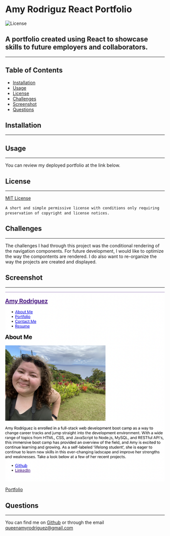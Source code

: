 # Amy Rodriguz React Portfolio

  
  ![License](https://img.shields.io/badge/License-MIT-brightgreen)
    

## A portfolio created using React to showcase skills to future employers and collaborators.
-----
## Table of Contents
- [Installation](#installation)
- [Usage](#usage)
- [License](#license)
- [Challenges](#challenges)
- [Screenshot](#screenshot)
- [Questions](#questions)

## Installation
-----


## Usage
------
You can review my deployed portfolio at the link below.

## License
-------

  [MIT License](https://choosealicense.com/licenses/mit/)
    

    A short and simple permissive license with conditions only requiring preservation of copyright and license notices.
    


## Challenges
------
The challenges I had through this project was the conditional rendering of the navigation components. For future development, I would like to optimize the way the compontents are rendered. I do also want to re-organize the way the projects are created and displayed.

## Screenshot
-----
![Portfolio](./src/assets/images/screenshot.png)

[Portfolio](https://queenamyrodriguez.github.io/AmyR-react-portfolio/)

## Questions
-----
You can find me on [Github](https://github.com/queenamyrodriguez) or through the email queenamyrodriguez@gmail.com

